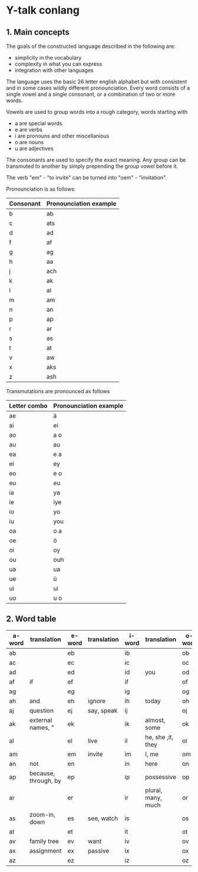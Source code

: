 # Y-talk conlang

## 1. Main concepts

The goals of the constructed language described in the following are:

- simplicity in the vocabulary
- complexity in what you can express
- integration with other languages

The language uses the basic 26 letter english alphabet but with consistent and in some cases wildly different pronounciation.
Every word consists of a single vowel and a single consonant, or a combination of two or more words.

Vowels are used to group words into a rough category, words starting with

- a are special words
- e are verbs
- i are pronouns and other miscellanious
- o are nouns
- u are adjectives

The consonants are used to specify the exact meaning.
Any group can be transmuted to another by simply prepending the group vowel before it.

The verb "em" - "to invite" can be turned into "oem" - "invitation".

Pronounciation is as follows:

| Consonant   | Pronounciation example |
| ----------- | ---------------------- |
| b           | ab                     |
| c           | ats                    |
| d           | ad                     |
| f           | af                     |
| g           | ag                     |
| h           | aa                     |
| j           | ach                    |
| k           | ak                     |
| l           | al                     |
| m           | am                     |
| n           | an                     |
| p           | ap                     |
| r           | ar                     |
| s           | as                     |
| t           | at                     |
| v           | aw                     |
| x           | aks                    |
| z           | ash                    |

Transmutations are pronounced as follows

| Letter combo | Pronounciation example |
| ------------ | ---------------------- |
| ae           | ä                      |
| ai           | ei                     |
| ao           | a o                    |
| au           | au                     |
| ea           | e a                    |
| ei           | ey                     |
| eo           | e o                    |
| eu           | eu                     |
| ia           | ya                     |
| ie           | iye                    |
| io           | yo                     |
| iu           | you                    |
| oa           | o a                    |
| oe           | ö                      |
| oi           | oy                     |
| ou           | ouh                    |
| ua           | ua                     |
| ue           | ü                      |
| ui           | ui                     |
| uo           | u o                    |

## 2. Word table

| a-word | translation          | e-word | translation | i-word | translation        | o-word | translation | u-word | translation |
| ------ | -------------------- | ------ | ----------- | ------ | ------------------ | ------ | ----------- | ------ | ----------- |
| ab     |                      | eb     |             | ib     |                    | ob     |             | ub     |             |
| ac     |                      | ec     |             | ic     |                    | oc     | location    | uc     | old         |
| ad     |                      | ed     |             | id     | you                | od     |             | ud     |             |
| af     | if                   | ef     |             | if     |                    | of     |             | uf     |             |
| ag     |                      | eg     |             | ig     |                    | og     | outside     | ug     | good        |
| ah     | and                  | eh     | ignore      | ih     | today              | oh     |             | uh     |             |
| aj     | question             | ej     | say, speak  | ij     |                    | oj     |             | uj     |             |
| ak     | external names, "    | ek     |             | ik     | almost, some       | ok     |             | uk     |             |
| al     |                      | el     | live        | il     | he, she ,it, they  | ol     | plant       | ul     |             |
| am     |                      | em     | invite      | im     | I, me              | om     |             | um     | cold        |
| an     | not                  | en     |             | in     | here               | on     |             | un     |             |
| ap     | because, through, by | ep     |             | ip     | possessive         | op     |             | up     |             |
| ar     |                      | er     |             | ir     | plural, many, much | or     |             | ur     | fluid       |
| as     | zoom-in, down        | es     | see, watch  | is     |                    | os     |             | us     |             |
| at     |                      | et     |             | it     |                    | ot     | time        | ut     | small       |
| av     | family tree          | ev     | want        | iv     |                    | ov     |             | uv     |             |
| ax     | assignment           | ex     | passive     | ix     |                    | ox     |             | ux     | dangerous   |
| az     |                      | ez     |             | iz     |                    | oz     |             | uz     |             |